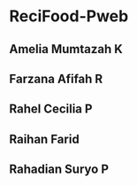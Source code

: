 # ReciFood-Pweb


## Amelia Mumtazah K
## Farzana Afifah R
## Rahel Cecilia P
## Raihan Farid
## Rahadian Suryo P

